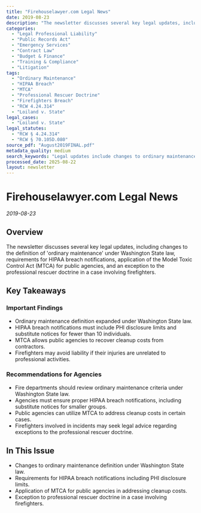 ```yaml
---
title: "Firehouselawyer.com Legal News"
date: 2019-08-23
description: "The newsletter discusses several key legal updates, including changes to the definition of 'ordinary maintenance' under Washington State law, requirements for HIPAA breach notifications, application of the Model Toxic Control Act (MTCA) for public agencies, and an exception to the professional rescuer doctrine in a case involving firefighters."
categories:
  - "Legal Professional Liability"
  - "Public Records Act"
  - "Emergency Services"
  - "Contract Law"
  - "Budget & Finance"
  - "Training & Compliance"
  - "Litigation"
tags:
  - "Ordinary Maintenance"
  - "HIPAA Breach"
  - "MTCA"
  - "Professional Rescuer Doctrine"
  - "Firefighters Breach"
  - "RCW 4.24.314"
  - "Loiland v. State"
legal_cases:
  - "Loiland v. State"
legal_statutes:
  - "RCW § 4.24.314"
  - "RCW § 70.105D.080"
source_pdf: "August2019FINAL.pdf"
metadata_quality: medium
search_keywords: "Legal updates include changes to ordinary maintenance definitions, requirements for HIPAA breach notifications, application of the Model Toxic Control Act (MTCA), and an exception to the professional ..."
processed_date: 2025-08-22
layout: newsletter
---
```


# Firehouselawyer.com Legal News

*2019-08-23*

## Overview

The newsletter discusses several key legal updates, including changes to the definition of 'ordinary maintenance' under Washington State law, requirements for HIPAA breach notifications, application of the Model Toxic Control Act (MTCA) for public agencies, and an exception to the professional rescuer doctrine in a case involving firefighters.

## Key Takeaways

### Important Findings

- Ordinary maintenance definition expanded under Washington State law.
- HIPAA breach notifications must include PHI disclosure limits and substitute notices for fewer than 10 individuals.
- MTCA allows public agencies to recover cleanup costs from contractors.
- Firefighters may avoid liability if their injuries are unrelated to professional activities.

### Recommendations for Agencies

- Fire departments should review ordinary maintenance criteria under Washington State law.
- Agencies must ensure proper HIPAA breach notifications, including substitute notices for smaller groups.
- Public agencies can utilize MTCA to address cleanup costs in certain cases.
- Firefighters involved in incidents may seek legal advice regarding exceptions to the professional rescuer doctrine.

## In This Issue

- Changes to ordinary maintenance definition under Washington State law.
- Requirements for HIPAA breach notifications including PHI disclosure limits.
- Application of MTCA for public agencies in addressing cleanup costs.
- Exception to professional rescuer doctrine in a case involving firefighters.

